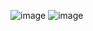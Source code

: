 ![image](https://github.com/y9matoDv/tasks/assets/172755154/f1ccd668-b5bc-4cef-b6dc-7ae909a573d3)
![image](https://github.com/y9matoDv/tasks/assets/172755154/19b9f7ee-485b-42bc-84ed-35a83fb3e0ba)
